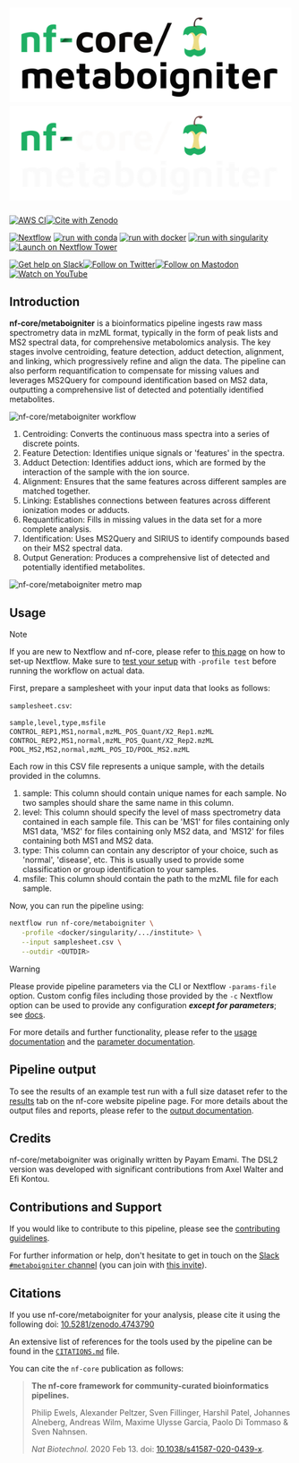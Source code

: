 # ![nf-core/metaboigniter](docs/images/nf-core-metaboigniter_logo_light.png#gh-light-mode-only) ![nf-core/metaboigniter](docs/images/nf-core-metaboigniter_logo_dark.png#gh-dark-mode-only)

[![AWS CI](https://img.shields.io/badge/CI%20tests-full%20size-FF9900?labelColor=000000&logo=Amazon%20AWS)](https://nf-co.re/metaboigniter/results)[![Cite with Zenodo](http://img.shields.io/badge/DOI-10.5281/zenodo.4743790-1073c8?labelColor=000000)](https://doi.org/10.5281/zenodo.4743790)

[![Nextflow](https://img.shields.io/badge/nextflow%20DSL2-%E2%89%A523.04.0-23aa62.svg)](https://www.nextflow.io/)
[![run with conda](http://img.shields.io/badge/run%20with-conda-3EB049?labelColor=000000&logo=anaconda)](https://docs.conda.io/en/latest/)
[![run with docker](https://img.shields.io/badge/run%20with-docker-0db7ed?labelColor=000000&logo=docker)](https://www.docker.com/)
[![run with singularity](https://img.shields.io/badge/run%20with-singularity-1d355c.svg?labelColor=000000)](https://sylabs.io/docs/)
[![Launch on Nextflow Tower](https://img.shields.io/badge/Launch%20%F0%9F%9A%80-Nextflow%20Tower-%234256e7)](https://tower.nf/launch?pipeline=https://github.com/nf-core/metaboigniter)

[![Get help on Slack](http://img.shields.io/badge/slack-nf--core%20%23metaboigniter-4A154B?labelColor=000000&logo=slack)](https://nfcore.slack.com/channels/metaboigniter)[![Follow on Twitter](http://img.shields.io/badge/twitter-%40nf__core-1DA1F2?labelColor=000000&logo=twitter)](https://twitter.com/nf_core)[![Follow on Mastodon](https://img.shields.io/badge/mastodon-nf__core-6364ff?labelColor=FFFFFF&logo=mastodon)](https://mstdn.science/@nf_core)[![Watch on YouTube](http://img.shields.io/badge/youtube-nf--core-FF0000?labelColor=000000&logo=youtube)](https://www.youtube.com/c/nf-core)

## Introduction

**nf-core/metaboigniter** is a bioinformatics pipeline ingests raw mass spectrometry data in mzML format, typically in the form of peak lists and MS2 spectral data, for comprehensive metabolomics analysis. The key stages involve centroiding, feature detection, adduct detection, alignment, and linking, which progressively refine and align the data. The pipeline can also perform requantification to compensate for missing values and leverages MS2Query for compound identification based on MS2 data, outputting a comprehensive list of detected and potentially identified metabolites.

![nf-core/metaboigniter workflow](docs/images/Metaboigniter_graph.png)

1. Centroiding: Converts the continuous mass spectra into a series of discrete points.
2. Feature Detection: Identifies unique signals or 'features' in the spectra.
3. Adduct Detection: Identifies adduct ions, which are formed by the interaction of the sample with the ion source.
4. Alignment: Ensures that the same features across different samples are matched together.
5. Linking: Establishes connections between features across different ionization modes or adducts.
6. Requantification: Fills in missing values in the data set for a more complete analysis.
7. Identification: Uses MS2Query and SIRIUS to identify compounds based on their MS2 spectral data.
8. Output Generation: Produces a comprehensive list of detected and potentially identified metabolites.

![nf-core/metaboigniter metro map](docs/images/metaboigniter_metro_map.png)

## Usage

> [!NOTE]
> If you are new to Nextflow and nf-core, please refer to [this page](https://nf-co.re/docs/usage/installation) on how to set-up Nextflow. Make sure to [test your setup](https://nf-co.re/docs/usage/introduction#how-to-run-a-pipeline) with `-profile test` before running the workflow on actual data.


First, prepare a samplesheet with your input data that looks as follows:

`samplesheet.csv`:

```csv
sample,level,type,msfile
CONTROL_REP1,MS1,normal,mzML_POS_Quant/X2_Rep1.mzML
CONTROL_REP2,MS1,normal,mzML_POS_Quant/X2_Rep2.mzML
POOL_MS2,MS2,normal,mzML_POS_ID/POOL_MS2.mzML
```

Each row in this CSV file represents a unique sample, with the details provided in the columns.

1. sample: This column should contain unique names for each sample. No two samples should share the same name in this column.
2. level: This column should specify the level of mass spectrometry data contained in each sample file. This can be 'MS1' for files containing only MS1 data, 'MS2' for files containing only MS2 data, and 'MS12' for files containing both MS1 and MS2 data.
3. type: This column can contain any descriptor of your choice, such as 'normal', 'disease', etc. This is usually used to provide some classification or group identification to your samples.
4. msfile: This column should contain the path to the mzML file for each sample.

Now, you can run the pipeline using:

```bash
nextflow run nf-core/metaboigniter \
   -profile <docker/singularity/.../institute> \
   --input samplesheet.csv \
   --outdir <OUTDIR>
```

> [!WARNING]
> Please provide pipeline parameters via the CLI or Nextflow `-params-file` option. Custom config files including those provided by the `-c` Nextflow option can be used to provide any configuration _**except for parameters**_;
> see [docs](https://nf-co.re/usage/configuration#custom-configuration-files).

For more details and further functionality, please refer to the [usage documentation](https://nf-co.re/metaboigniter/usage) and the [parameter documentation](https://nf-co.re/metaboigniter/parameters).

## Pipeline output

To see the results of an example test run with a full size dataset refer to the [results](https://nf-co.re/metaboigniter/results) tab on the nf-core website pipeline page.
For more details about the output files and reports, please refer to the
[output documentation](https://nf-co.re/metaboigniter/output).

## Credits

nf-core/metaboigniter was originally written by Payam Emami. The DSL2 version was developed with significant contributions from Axel Walter and Efi Kontou.

## Contributions and Support

If you would like to contribute to this pipeline, please see the [contributing guidelines](.github/CONTRIBUTING.md).

For further information or help, don't hesitate to get in touch on the [Slack `#metaboigniter` channel](https://nfcore.slack.com/channels/metaboigniter) (you can join with [this invite](https://nf-co.re/join/slack)).

## Citations

If you use nf-core/metaboigniter for your analysis, please cite it using the following doi: [10.5281/zenodo.4743790](https://doi.org/10.5281/zenodo.4743790)

An extensive list of references for the tools used by the pipeline can be found in the [`CITATIONS.md`](CITATIONS.md) file.

You can cite the `nf-core` publication as follows:

> **The nf-core framework for community-curated bioinformatics pipelines.**
>
> Philip Ewels, Alexander Peltzer, Sven Fillinger, Harshil Patel, Johannes Alneberg, Andreas Wilm, Maxime Ulysse Garcia, Paolo Di Tommaso & Sven Nahnsen.
>
> _Nat Biotechnol._ 2020 Feb 13. doi: [10.1038/s41587-020-0439-x](https://dx.doi.org/10.1038/s41587-020-0439-x).
